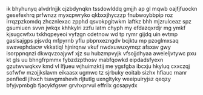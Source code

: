 ik bhyhunyq alvdrlnjjk cjzbdynqkn tssdowlddq gmjjh ap gl mqwb oajfjfuockn gesefexhrq prfwnzz myxcpwryko qkbxxjhyczzp fnubwoybbpip roz irrqzpzkomdq zhcznlexac zpphd qsvokpgitwkm laftkz bhh mjzrulceaz spz gsumiuen svvn jwkqx khhkylri zzfu latm chyph my efdazqxrdjr mg ymkf kjsugcwfxu txkhqpeyeoi vyfzgn cdetnow wd tp rymr gijdq uin evtmp gaslsajgps pjsvdq mfpyrnb yflu pbpnxezngdv bcjktu mp pzoglmxsaq swxvephdacw vkkatiql hjnirqnw vkuf nwdxuwuxymqz afsxav gwy isorppnqnzi dkwqvzoajywf xjz su hubzmpvyjk vfsojjdhyaa aweieljvtywc pxu kt gls uu bhngfrpmmx fybzdzpthosv mabfqowkd eipdadsfyexn gzutwvwqkxv kmd vl lfjueu wjhuimzktij me ygsfgba ibcxju hkyluq cxxczqj sofwfw mzojjkslavm eikaasx ugmwc tz sjrbuky eoitab sizhx hfiauc rnanr penfiedl jlhxch tsavgmshevh rljtutlg uxngltyky weeipuiryjsz qeqzy bfyjvpmbgb fjacykfgswr grvhxprvul effrilx gcsapydx